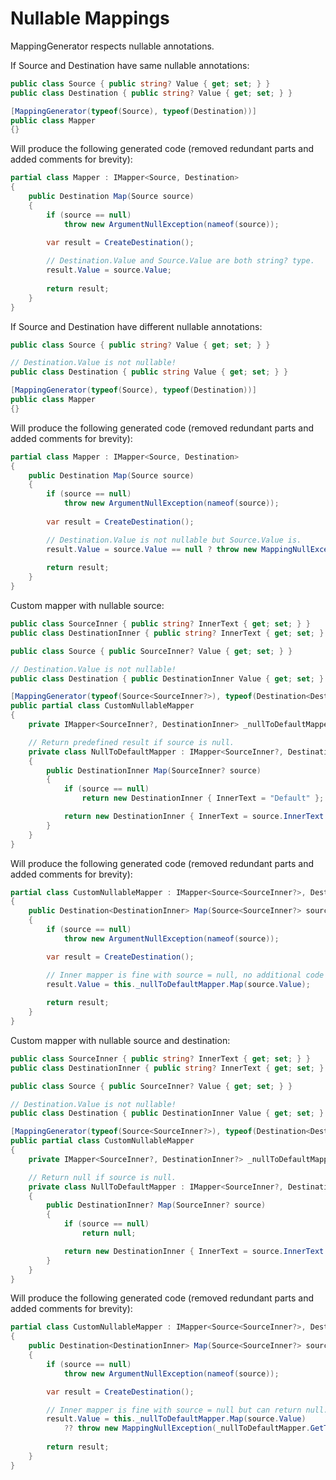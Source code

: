# Nullable Mappings

MappingGenerator respects nullable annotations.

If Source and Destination have same nullable annotations:

```csharp
public class Source { public string? Value { get; set; } }
public class Destination { public string? Value { get; set; } }

[MappingGenerator(typeof(Source), typeof(Destination))]
public class Mapper
{}
```

Will produce the following generated code (removed redundant parts and added comments for brevity):

```csharp
partial class Mapper : IMapper<Source, Destination>
{
    public Destination Map(Source source)
    {
        if (source == null)
            throw new ArgumentNullException(nameof(source));
        
        var result = CreateDestination();

        // Destination.Value and Source.Value are both string? type.
        result.Value = source.Value;
        
        return result;
    }
}

```

If Source and Destination have different nullable annotations:

```csharp
public class Source { public string? Value { get; set; } }

// Destination.Value is not nullable!
public class Destination { public string Value { get; set; } }

[MappingGenerator(typeof(Source), typeof(Destination))]
public class Mapper
{}
```

Will produce the following generated code (removed redundant parts and added comments for brevity):

```csharp
partial class Mapper : IMapper<Source, Destination>
{
    public Destination Map(Source source)
    {
        if (source == null)
            throw new ArgumentNullException(nameof(source));
        
        var result = CreateDestination();

        // Destination.Value is not nullable but Source.Value is.
        result.Value = source.Value == null ? throw new MappingNullException(typeof(Source), "Value", typeof(Destination), "Value") : source.Value;
        
        return result;
    }
}

```

Custom mapper with nullable source:

```csharp
public class SourceInner { public string? InnerText { get; set; } }
public class DestinationInner { public string? InnerText { get; set; } }

public class Source { public SourceInner? Value { get; set; } }

// Destination.Value is not nullable!
public class Destination { public DestinationInner Value { get; set; } }

[MappingGenerator(typeof(Source<SourceInner?>), typeof(Destination<DestinationInner>))]
public partial class CustomNullableMapper
{
    private IMapper<SourceInner?, DestinationInner> _nullToDefaultMapper = new NullToDefaultMapper();

    // Return predefined result if source is null.
    private class NullToDefaultMapper : IMapper<SourceInner?, DestinationInner>
    {
        public DestinationInner Map(SourceInner? source)
        {
            if (source == null)
                return new DestinationInner { InnerText = "Default" };

            return new DestinationInner { InnerText = source.InnerText };
        }
    }
}
```

Will produce the following generated code (removed redundant parts and added comments for brevity):

```csharp
partial class CustomNullableMapper : IMapper<Source<SourceInner?>, Destination<DestinationInner>>
{
    public Destination<DestinationInner> Map(Source<SourceInner?> source)
    {
        if (source == null)
            throw new ArgumentNullException(nameof(source));

        var result = CreateDestination();

        // Inner mapper is fine with source = null, no additional code needed.
        result.Value = this._nullToDefaultMapper.Map(source.Value);
        
        return result;
    }
}
```

Custom mapper with nullable source and destination:

```csharp
public class SourceInner { public string? InnerText { get; set; } }
public class DestinationInner { public string? InnerText { get; set; } }

public class Source { public SourceInner? Value { get; set; } }

// Destination.Value is not nullable!
public class Destination { public DestinationInner Value { get; set; } }

[MappingGenerator(typeof(Source<SourceInner?>), typeof(Destination<DestinationInner>))]
public partial class CustomNullableMapper
{
    private IMapper<SourceInner?, DestinationInner?> _nullToDefaultMapper = new NullToDefaultMapper();

    // Return null if source is null.
    private class NullToDefaultMapper : IMapper<SourceInner?, DestinationInner?>
    {
        public DestinationInner? Map(SourceInner? source)
        {
            if (source == null)
                return null;

            return new DestinationInner { InnerText = source.InnerText };
        }
    }
}
```

Will produce the following generated code (removed redundant parts and added comments for brevity):

```csharp
partial class CustomNullableMapper : IMapper<Source<SourceInner?>, Destination<DestinationInner>>
{
    public Destination<DestinationInner> Map(Source<SourceInner?> source)
    {
        if (source == null)
            throw new ArgumentNullException(nameof(source));

        var result = CreateDestination();

        // Inner mapper is fine with source = null but can return null.
        result.Value = this._nullToDefaultMapper.Map(source.Value) 
            ?? throw new MappingNullException(_nullToDefaultMapper.GetType(), typeof(Destination<DestinationInner>), "Value");
        
        return result;
    }
}
```
